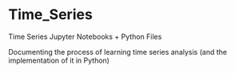 # Time_Series
Time Series Jupyter Notebooks + Python Files

Documenting the process of learning time series analysis (and the implementation of it in Python)
